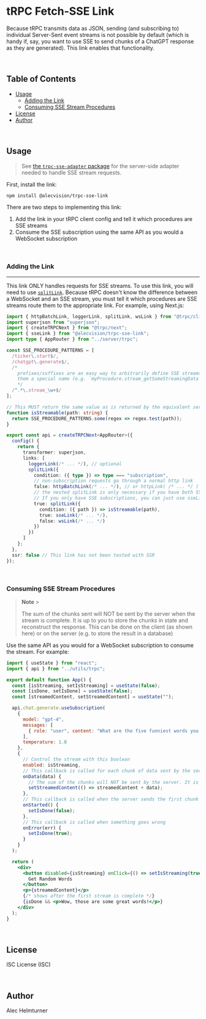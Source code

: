 # tRPC Fetch-SSE Link

Because tRPC transmits data as JSON, sending (and subscribing to) individual Server-Sent event streams is not possible by default (which is handy if, say, you want to use SSE to send chunks of a ChatGPT response as they are generated). This link enables that functionality.

</br>

## Table of Contents

- [Usage](#usage)
  - [Adding the Link](#adding-the-link)
  - [Consuming SSE Stream Procedures](#consuming-sse-stream-procedures)
- [License](#license)
- [Author](#author)

</br>

## Usage

> See [the `trpc-sse-adapter` package](https://github.com/alecvision/trpc-sse-adapter) for the server-side adapter needed to handle SSE stream requests.

First, install the link:

```bash
npm install @alecvision/trpc-sse-link
```

There are two steps to implementing this link:

1. Add the link in your tRPC client config and tell it which procedures are SSE streams
2. Consume the SSE subscription using the same API as you would a WebSocket subscription

</br>

### Adding the Link

---

This link ONLY handles requests for SSE streams. To use this link, you will need to use [`splitLink`](https://trpc.io/docs/links/splitLink). Because tRPC doesn't know the difference between a WebSocket and an SSE stream, you must tell it which procedures are SSE streams route them to the appropriate link. For example, using Next.js:

```ts
import { httpBatchLink, loggerLink, splitLink, wsLink } from "@trpc/client";
import superjson from "superjson";
import { createTRPCNext } from "@trpc/next";
import { sseLink } from "@alecvision/trpc-sse-link";
import type { AppRouter } from "../server/trpc";

const SSE_PROCEDURE_PATTERNS = [
  /ticker\.start$/,
  /chatgpt\.generate$/,
  /*
    prefixes/suffixes are an easy way to arbitrarily define SSE streams by giving
    them a special name (e.g. `myProcedure.stream_getSomeStreamingData`)
    */
  /^.*\.stream_\w+$/
];

// This MUST return the same value as is returned by the equivalent server-side function
function isStreamable(path: string) {
  return SSE_PROCEDURE_PATTERNS.some(regex => regex.test(path));
}

export const api = createTRPCNext<AppRouter>({
  config() {
    return {
      transformer: superjson,
      links: [
        loggerLink(/* ... */), // optional
        splitLink({
          condition: ({ type }) => type === "subscription",
          // non-subscription requests go through a normal http link
          false: httpBatchLink(/* ... */), // or httpLink( /* ... */ )
          // the nested splitLink is only necessary if you have both SSE and WebSocket subscription procedures.
          // If you only have SSE subscriptions, you can just use sseLink for handling all subscriptions.
          true: splitLink({
            condition: ({ path }) => isStreamable(path),
            true: sseLink(/* ... */),
            false: wsLink(/* ... */)
          })
        })
      ]
    };
  },
  ssr: false // This link has not been tested with SSR
});
```

</br>

### Consuming SSE Stream Procedures

> **Note** >
>
> The sum of the chunks sent will NOT be sent by the server when the stream is complete. It is up to you to store the chunks in state and reconstruct the response. This can be done on the client (as shown here) or on the server (e.g. to store the result in a database)

Use the same API as you would for a WebSocket subscription to consume the stream. For example:

```jsx
import { useState } from "react";
import { api } from "../utils/trpc";

export default function App() {
  const [isStreaming, setIsStreaming] = useState(false);
  const [isDone, setIsDone] = useState(false);
  const [streamedContent, setStreamedContent] = useState("");

  api.chat.generate.useSubscription(
    {
      model: "gpt-4",
      messages: [
        { role: "user", content: "What are the five funniest words you know?" }
      ],
      temperature: 1.0
    },
    {
      // Control the stream with this boolean
      enabled: isStreaming,
      // This callback is called for each chunk of data sent by the server.
      onData(data) {
        // The sum of the chunks will NOT be sent by the server. It is up to you to reconstruct the full response.
        setStreamedContent(() => streamedContent + data);
      },
      // This callback is called when the server sends the first chunk of data
      onStarted() {
        setIsDone(false);
      },
      // This callback is called when something goes wrong
      onError(err) {
        setIsDone(true);
      }
    }
  );

  return (
    <div>
      <button disabled={isStreaming} onClick={() => setIsStreaming(true)}>
        Get Random Words
      </button>
      <p>{streamedContent}</p>
      {/* shows after the first stream is complete */}
      {isDone && <p>Wow, those are some great words!</p>}
    </div>
  );
}
```

</br>

## License

ISC License (ISC)

</br>

## Author

Alec Helmturner
